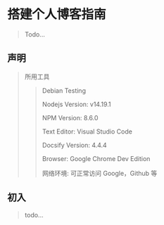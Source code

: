 # 搭建个人博客指南
> Todo...
## 声明
> 所用工具
> > Debian Testing 
> >
> > Nodejs Version: v14.19.1
> >
> > NPM Version: 8.6.0
> >
> > Text Editor: Visual Studio Code
> >
> > Docsify Version: 4.4.4
> >
> > Browser: Google Chrome Dev Edition
> > 
> > 网络环境: 可正常访问 Google，Github 等

## 初入
> todo...